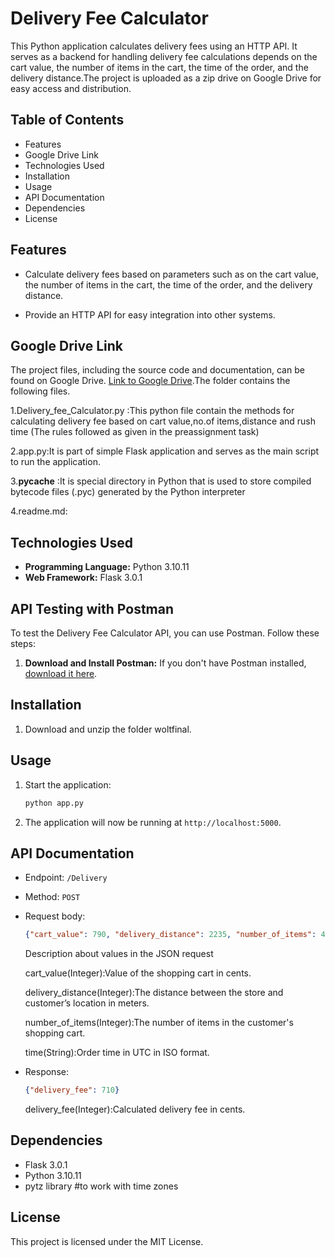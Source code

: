 # Delivery Fee Calculator

This Python application calculates delivery fees using an HTTP API. It serves as a backend for handling delivery fee calculations depends on the cart value, the number of items in the cart, the time of the order, and the delivery distance.The project is uploaded as a zip drive on Google Drive for easy access and distribution.



## Table of Contents

- Features
- Google Drive Link
- Technologies Used
- Installation
- Usage
- API Documentation
- Dependencies
- License

## Features

- Calculate delivery fees based on parameters such as on the cart value, the number of items in the cart, the time of the order, and the delivery distance.

- Provide an HTTP API for easy integration into other systems.
## Google Drive Link

The project files, including the source code and documentation, can be found on Google Drive. [Link to Google Drive](https://drive.google.com/file/d/1Cy2VLLjJGslRp5Y7dcysaQ-bDfnxM-NU/view?usp=sharing).The folder contains the following files.

1.Delivery_fee_Calculator.py :This python file contain the methods for calculating delivery fee based on cart value,no.of items,distance and rush time (The rules followed as given in the preassignment task)

2.app.py:It is part of simple Flask application and serves as the main script to run the application.

3.__pycache__ :It is special directory in Python that is used to store compiled bytecode files (.pyc) generated by the Python interpreter

4.readme.md:


## Technologies Used

- **Programming Language:** Python 3.10.11
- **Web Framework:** Flask 3.0.1
## API Testing with Postman
To test the Delivery Fee Calculator API, you can use Postman. Follow these steps:

1. **Download and Install Postman:**
   If you don't have Postman installed, [download it here](https://www.postman.com/downloads/).

## Installation

1. Download and unzip the folder woltfinal.

## Usage

1. Start the application:

    ```bash
    python app.py
    ```

2. The application will now be running at `http://localhost:5000`.

## API Documentation

- Endpoint: `/Delivery`
- Method: `POST`
- Request body:

    ```json
    {"cart_value": 790, "delivery_distance": 2235, "number_of_items": 4, "time": "2024-01-15T13:00:00Z"}
    ```
   Description about values in the JSON request

    cart_value(Integer):Value of the shopping cart in cents.

    delivery_distance(Integer):The distance between the store and customer’s location in meters.

    number_of_items(Integer):The number of items in the customer's shopping cart.

    time(String):Order time in UTC in ISO format.
- Response:

    ```json
    {"delivery_fee": 710}
    ```
     delivery_fee(Integer):Calculated delivery fee in cents.

## Dependencies

- Flask 3.0.1
- Python 3.10.11
- pytz library #to work with time zones
## License

This project is licensed under the MIT License.